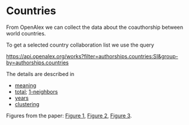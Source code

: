 # Countries

From OpenAlex we can collect the data about the coauthorship between world countries.

To get a selected country collaboration list we use the query

https://api.openalex.org/works?filter=authorships.countries:SI&group-by=authorships.countries

The details are described in 
  - [meaning](https://github.com/bavla/OpenAlex/blob/main/Countries/meaning.pdf)
  - [total](https://github.com/bavla/OpenAlex/blob/main/Countries/countries.pdf); [1-neighbors](https://github.com/bavla/OpenAlex/blob/main/Countries/OpenAlex_1-neighbors.pdf)
  - [years](https://github.com/bavla/OpenAlex/blob/main/Countries/years.pdf)
  - [clustering](https://github.com/bavla/OpenAlex/blob/main/Countries/World%20clustering.pdf)

Figures from the paper: [Figure 1](./pics/WorldCo1N.pdf), [Figure 2](./pics/WorldCoT2023.pdf), [Figure 3](./pics/WorldBalassaF2023.pdf).
